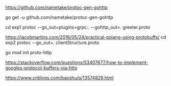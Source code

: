 https://github.com/nametake/protoc-gen-gohttp

go get -u github.com/nametake/protoc-gen-gohttp

cd exp1
protoc --go_out=plugins=grpc:. --gohttp_out=. greeter.proto


https://jacobmartins.com/2016/05/24/practical-golang-using-protobuffs/
cd exp2
protoc --go_out=. clientStructure.proto

 go mod init proto-http

 https://stackoverflow.com/questions/53407677/how-to-implement-googles-protocol-buffers-via-http

 https://www.cnblogs.com/baoshu/p/13574829.html